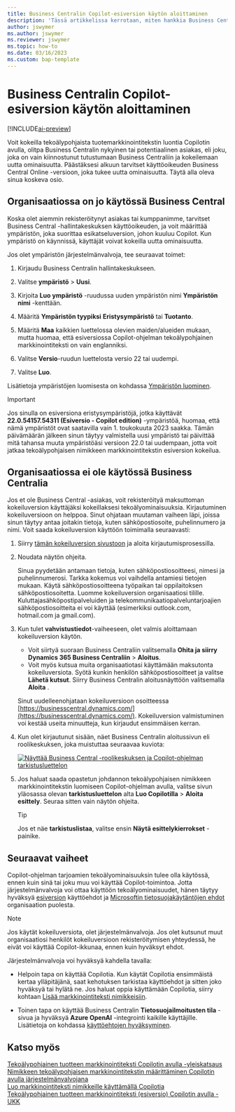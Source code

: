 ```yaml
---
title: Business Centralin Copilot-esiversion käytön aloittaminen
description: 'Tässä artikkelissa kerrotaan, miten hankkia Business Central -ympäristö, jonka uudella tekoälyominaisuudella voi luoda tekstiehdotuksia nimike- ja tuotekuvauksille.'
author: jswymer
ms.author: jswymer
ms.reviewer: jswymer
ms.topic: how-to
ms.date: 03/16/2023
ms.custom: bap-template
---
```


# Business Centralin Copilot-esiversion käytön aloittaminen

[!INCLUDE[ai-preview](includes/ai-preview.md)]

Voit kokeilla tekoälypohjaista tuotemarkkinointitekstin luontia Copilotin avulla, olitpa Business Centralin nykyinen tai potentiaalinen asiakas, eli joku, joka on vain kiinnostunut tutustumaan Business Centraliin ja kokeilemaan uutta ominaisuutta. Päästäksesi alkuun tarvitset käyttöoikeuden Business Central Online -versioon, joka tukee uutta ominaisuutta. Täytä alla oleva sinua koskeva osio.

## Organisaatiossa on jo käytössä Business Central

Koska olet aiemmin rekisteröitynyt asiakas tai kumppanimme, tarvitset Business Central -hallintakeskuksen käyttöoikeuden, ja voit määrittää ympäristön, joka suorittaa esikatseluversion, johon kuuluu Copilot. Kun ympäristö on käynnissä, käyttäjät voivat kokeilla uutta ominaisuutta.

Jos olet ympäristön järjestelmänvalvoja, tee seuraavat toimet:

1. Kirjaudu Business Centralin hallintakeskukseen.
2. Valitse **ympäristö** > **Uusi**.
3. Kirjoita **Luo ympäristö** -ruudussa uuden ympäristön nimi **Ympäristön nimi** -kenttään.
4. Määritä **Ympäristön tyypiksi** **Eristysympäristö** tai **Tuotanto**.
5. Määritä **Maa** kaikkien luettelossa olevien maiden/alueiden mukaan, mutta huomaa, että esiversiossa Copilot-ohjelman tekoälypohjainen markkinointiteksti on vain englanniksi.
6. Valitse **Versio**-ruudun luettelosta versio 22 tai uudempi.

   <!--
   > [!IMPORTANT]
   > You must use **22.0.54157.54311 (Preview - Copilot edition)** to experience Copilot.
   -->
7. Valitse **Luo**.  

Lisätietoja ympäristöjen luomisesta on kohdassa [Ympäristön luominen](/dynamics365/business-central/dev-itpro/administration/tenant-admin-center-environments#create-a-new-environment).

> [!IMPORTANT]
> Jos sinulla on esiversiona eristysympäristöjä, jotka käyttävät **22.0.54157.54311 (Esiversio - Copilot edition)** -ympäristöä, huomaa, että nämä ympäristöt ovat saatavilla vain 1. toukokuuta 2023 saakka. Tämän päivämäärän jälkeen sinun täytyy valmistella uusi ympäristö tai päivittää mitä tahansa muuta ympäristöäsi versioon 22.0 tai uudempaan, jotta voit jatkaa tekoälypohjaisen nimikkeen markkinointitekstin esiversion kokeilua.

## Organisaatiossa ei ole käytössä Business Centralia

Jos et ole Business Central -asiakas, voit rekisteröityä maksuttoman kokeiluversion käyttäjäksi kokeillaksesi tekoälyominaisuuksia. Kirjautuminen kokeiluversioon on helppoa. Sinut ohjataan muutaman vaiheen läpi, joissa sinun täytyy antaa joitakin tietoja, kuten sähköpostiosoite, puhelinnumero ja nimi. Voit saada kokeiluversion käyttöön toimimalla seuraavasti:

1. Siirry [tämän kokeiluversion sivustoon](https://go.microsoft.com/fwlink/?linkid=2227167) ja aloita kirjautumisprosessilla.
2. Noudata näytön ohjeita.

   Sinua pyydetään antamaan tietoja, kuten sähköpostiosoitteesi, nimesi ja puhelinnumerosi. Tarkka kokemus voi vaihdella antamiesi tietojen mukaan. <!--But here are a couple important points to be aware of as you run through the sign-up process:--> Käytä sähköpostiosoitteena työpaikan tai oppilaitoksen sähköpostiosoitetta. Luomme kokeiluversion organisaatiosi tilille. Kuluttajasähköpostipalveluiden ja telekommunikaatiopalveluntarjoajien sähköpostiosoitteita ei voi käyttää (esimerkiksi outlook.com, hotmail.com ja gmail.com).
   
   <!-- When you get to the option for **Country or region** be sure to set this **United States**.

      > [!IMPORTANT]
      > You must set **Country or region** to **United States**; otherwise the AI-powered item marketing text with Copilot won't be available in Business Central.  -->
3. Kun tulet **vahvistustiedot**-vaiheeseen, olet valmis aloittamaan kokeiluversion käytön.

   - Voit siirtyä suoraan Business Centraliin valitsemalla **Ohita ja siirry Dynamics 365 Business Centraliin** > **Aloitus**.
   - Voit myös kutsua muita organisaatiotasi käyttämään maksutonta kokeiluversiota. Syötä kunkin henkilön sähköpostiosoitteet ja valitse **Lähetä kutsut**. Siirry Business Centralin aloitusnäyttöön valitsemalla **Aloita** .  

   Sinut uudelleenohjataan kokeiluversioon osoitteessa [https://businesscentral.dynamics.com/](https://businesscentral.dynamics.com/). Kokeiluversion valmistuminen voi kestää useita minuutteja, kun kirjaudut ensimmäisen kerran.

<!--
1. On the **Let's get you started** step, enter your work or school email address, then select **Next**.

   Use your work or school email address. We'll establish your trial on your organization's account. You can't use email addresses provided by consumer email services or telecommunication providers, such as outlook.com, hotmail.com, gmail.com, and others.
3. When asked what kind of email you have, select **I got it from my organization** > **Next**.
4. On the **Create your account** step, you provide information that will help use set up a trial version of Business Central that you can sign in to.

   1. Provide a telephone number that we can use to send you a verification code. Enter a country code and number that isn't VoIP or toll free.
   2. Choose how you want us to send the verification code:
      - Select **Text me** to get the verification code in a text message.
      - Select **Call me** to get the code in a voice message.
   3. Select **Send verification code**. 
   4. When you get the code, type it in the **Enter your verification code** box, then select **Verify**.

      Once you're verified, we'll send you an email with another verification code that you'll use in the next step to complete creating your account.
   5. Fill in your first and last name.
   6. Set **Country or region** to **United States**.

      > [!IMPORTANT]
      > You must set **Country or region** to **United States**; otherwise the AI-powered item marketing text with Copilot won't be available in Business Central.  

   7. Enter a valid phone umber in the **Business telephone number** box.
   8. In the **Create password** and **Confirm password** boxes, enter a password that you want to use to sign in to Business Central. The password must at least eight characters and include at least one number, an uppercase letter, and a lower case letter.
   9. In the **Verification code** box, enter the verification code we sent you in an email, then select **Next**.
   10. When you get a prompt that your account is successfully created, select **Sign in**.
-->

4. Kun olet kirjautunut sisään, näet Business Centralin aloitussivun eli roolikeskuksen, joka muistuttaa seuraavaa kuviota:

   [![Näyttää Business Central -roolikeskuksen ja Copilot-ohjelman tarkistusluettelon](media/copilot-checklist.png)](media/copilot-checklist.png#lightbox)

5. Jos haluat saada opastetun johdannon tekoälypohjaisen nimikkeen markkinointitekstin luomiseen Copilot-ohjelman avulla, valitse sivun yläosassa olevan **tarkistusluettelon** alta **Luo Copilotilla** > **Aloita esittely**. Seuraa sitten vain näytön ohjeita.

   > [!TIP]
   > Jos et näe **tarkistuslistaa**, valitse ensin **Näytä esittelykierrokset** -painike.

## Seuraavat vaiheet

Copilot-ohjelman tarjoamien tekoälyominaisuuksin tulee olla käytössä, ennen kuin sinä tai joku muu voi käyttää Copilot-toimintoa. Jotta järjestelmänvalvoja voi ottaa käyttöön tekoälyominaisuudet, hänen täytyy hyväksyä [esiversion](https://dynamics.microsoft.com/legaldocs/supp-dynamics365-preview/) käyttöehdot ja [Microsoftin tietosuojakäytäntöjen ehdot](https://go.microsoft.com/fwlink/?LinkId=521839) organisaation puolesta.

> [!NOTE]
> Jos käytät kokeiluversiota, olet järjestelmänvalvoja. Jos olet kutsunut muut organisaatiosi henkilöt kokeiluversioon rekisteröitymisen yhteydessä, he eivät voi käyttää Copilot-ikkunaa, ennen kuin hyväksyt ehdot.

Järjestelmänvalvoja voi hyväksyä kahdella tavalla:

- Helpoin tapa on käyttää Copilotia. Kun käytät Copilotia ensimmäistä kertaa ylläpitäjänä, saat kehotuksen tarkistaa käyttöehdot ja sitten joko hyväksyä tai hylätä ne. Jos haluat oppia käyttämään Copilotia, siirry kohtaan [Lisää markkinointiteksti nimikkeisiin](item-marketing-text.md).  

- Toinen tapa on käyttää Business Centralin **Tietosuojailmoitusten tila** -sivua ja hyväksyä **Azure OpenAI** -integrointi kaikille käyttäjille. Lisätietoja on kohdassa [käyttöehtojen hyväksyminen](enable-ai.md#consent-to-or-reject-the-preview-and-privacy-terms-and-conditions-for-all-users).

## Katso myös

[Tekoälypohjainen tuotteen markkinointiteksti Copilotin avulla -yleiskatsaus](ai-overview.md)  
[Nimikkeen tekoälypohjaisen markkinointitekstin määrittäminen Copilotin avulla järjestelmänvalvojana](enable-ai.md)  
[Luo markkinointiteksti nimikkeille käyttämällä Copilotia](item-marketing-text.md)  
[Tekoälypohjainen tuotteen markkinointiteksti (esiversio) Copilotin avulla - UKK](ai-faq.md)  